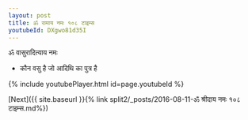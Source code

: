 ```yaml
---
layout: post
title: ॐ रामाय नमः १०८ टाइम्स
youtubeId: DXgwo81d35I
---
```

 
 
 ॐ वासुरादित्याय नमः  
 
 -  कौन वसु है जो आदिथि का पुत्र है 
 
  
 
  
 
 
 
 
 
 


{% include youtubePlayer.html id=page.youtubeId %}
 
[Next]({{ site.baseurl }}{% link  split2/_posts/2016-08-11-ॐ श्रीदाय नमः १०८ टाइम्स.md%})
 
